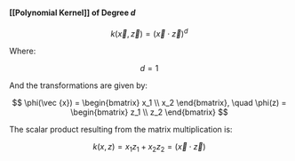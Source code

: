 #### [[Polynomial Kernel]] of Degree $d$
$$
k(\vec {x},\vec {z}) = (\vec{x} \cdot \vec{z})^d
$$

Where:

$$
d = 1
$$

And the transformations are given by:

$$
\phi(\vec {x}) = \begin{bmatrix} x_1 \\ x_2 \end{bmatrix}, \quad \phi(z) = \begin{bmatrix} z_1 \\ z_2 \end{bmatrix}
$$

The scalar product resulting from the matrix multiplication is:

$$
k(x,z) = x_1z_1 + x_2z_2 = (\vec{x} \cdot \vec{z})
$$
